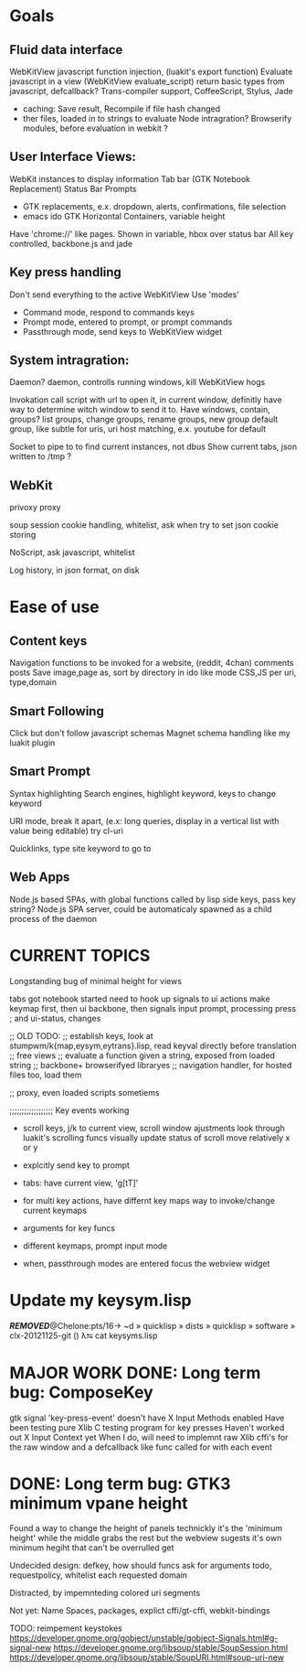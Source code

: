 # Goals

## Fluid data interface
WebKitView javascript function injection, (luakit's export function)
Evaluate javascript in a view (WebKitView evaluate_script)
return basic types from javascript, defcallback?
Trans-compiler support, CoffeeScript, Stylus, Jade
* caching: Save result, Recompile if file hash changed
* ther files, loaded in to strings to evaluate
Node intragration? Browserify modules, before evaluation in webkit ?

## User Interface Views:
WebKit instances to display information
Tab bar (GTK Notebook Replacement)
Status Bar
Prompts
* GTK replacements, e.x. dropdown, alerts, confirmations, file selection
* emacs ido
GTK Horizontal Containers, variable height

Have 'chrome://' like pages.
Shown in variable, hbox over status bar
All key controlled, backbone.js and jade

## Key press handling
Don't send everything to the active WebKitView
Use 'modes'
* Command mode, respond to commands keys
* Prompt mode, entered to prompt, or prompt commands
* Passthrough mode, send keys to WebKitView widget

## System intragration:
Daemon?
daemon, controlls running windows, kill WebKitView hogs

Invokation call script with url to open it, in current window, definitly have
way to determine witch window to send it to. Have windows, contain, groups?
list groups, change groups, rename groups, new group
default group, like subtle for uris, uri host matching, e.x. youtube for default

Socket to pipe to to find current instances, not dbus
Show current tabs, json written to /tmp ?


## WebKit
privoxy proxy

soup session
cookie handling, whitelist, ask when try to set
json cookie storing

NoScript, ask javascript, whitelist

Log history, in json format, on disk

# Ease of use

## Content keys
Navigation functions to be invoked for a website, (reddit, 4chan) comments posts
Save image,page as, sort by directory in ido like mode
CSS,JS per uri, type,domain

## Smart Following
Click but don't follow javascript schemas
Magnet schema handling like my luakit plugin

## Smart Prompt
Syntax highlighting
Search engines, highlight keyword, keys to change keyword

URI mode, break it apart, (e.x: long queries, display in a vertical list with
value being editable)
try cl-uri

Quicklinks, type site keyword to go to

## Web Apps
Node.js based SPAs, with global functions called by lisp side keys, pass key string?
Node.js SPA server, could be automaticaly spawned as a child process of the daemon


# CURRENT TOPICS
Longstanding bug of minimal height for views

tabs
    got notebook started
    need to hook up signals to ui actions
    make keymap first, then ui backbone, then signals
input prompt, processing
    press ; and ui-status, changes


;; OLD TODO:
;; establish keys, look at stumpwm/k{map,eysym,eytrans}.lisp, read keyval directly before translation
;; free views
;; evaluate a function given a string, exposed from loaded string
;; backbone+ browserifyed libraryes
;; navigation handler, for hosted files too, load them

;; proxy, even loaded scripts sometiems



;;;;;;;;;;;;;;;;;;
Key events working
* scroll keys, j/k to current view, scroll window ajustments
  look through luakit's scrolling funcs
      visually update status of scroll
      move relatively x or y

* explcitly send key to prompt

* tabs: have current view, 'g[tT]'
* for multi key actions, have differnt key maps
    way to invoke/change current keymaps

* arguments for key funcs
* different keymaps, prompt input mode
* when, passthrough modes are entered focus the webview widget

# Update my keysym.lisp
***REMOVED***@Chelone:pts/16-> ~d » quicklisp » dists » quicklisp » software » clx-20121125-git ()
     λ⮀ cat keysyms.lisp
# MAJOR WORK DONE: Long term bug: ComposeKey
gtk signal 'key-press-event' doesn't have X Input Methods enabled
Have been testing pure Xlib C testing program for key presses
Haven't worked out X Input Context yet
When I do, will need to implemnt raw Xlib cffi's for the raw window
and a defcallback like func called for with each event
# DONE: Long term bug: GTK3 minimum vpane height
Found a way to change the height of panels
technickly it's the 'minimum height' while the middle grabs the rest
but the webview sugests it's own minimum hegiht that can't be overrulled get


Undecided design: defkey, how should funcs ask for arguments
todo, requestpolicy, whitelist each requested domain

Distracted, by impemnteding colored uri segments

Not yet:
Name Spaces, packages, explict cffi/gt-cffi, webkit-bindings

TODO: reimpement keystokes
https://developer.gnome.org/gobject/unstable/gobject-Signals.html#g-signal-new
https://developer.gnome.org/libsoup/stable/SoupSession.html
https://developer.gnome.org/libsoup/stable/SoupURI.html#soup-uri-new
